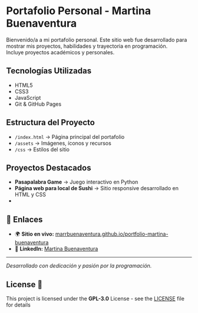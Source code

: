 #  Portafolio Personal - Martina Buenaventura

Bienvenido/a a mi portafolio personal. Este sitio web fue desarrollado para mostrar mis proyectos, habilidades y trayectoria en programación.  
Incluye proyectos académicos y personales.

## Tecnologías Utilizadas
- HTML5  
- CSS3  
- JavaScript  
- Git & GitHub Pages  

## Estructura del Proyecto
- `/index.html` → Página principal del portafolio  
- `/assets` → Imágenes, íconos y recursos  
- `/css` → Estilos del sitio  

## Proyectos Destacados
- **Pasapalabra Game** → Juego interactivo en Python  
- **Página web para local de Sushi** → Sitio responsive desarrollado en HTML y CSS
- 
## 🔗 Enlaces
- 🌍 **Sitio en vivo:** [marrbuenaventura.github.io/portfolio-martina-buenaventura]()  
- 🧠 **LinkedIn:** [Martina Buenaventura](https://www.linkedin.com/in/martina-buenaventura-743872338/)  

---
*Desarrollado con dedicación y pasión por la programación.*  

## License 📄
This project is licensed under the  **GPL-3.0** License - see the [LICENSE](LICENSE) file for details
